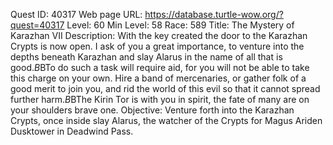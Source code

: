Quest ID: 40317
Web page URL: https://database.turtle-wow.org/?quest=40317
Level: 60
Min Level: 58
Race: 589
Title: The Mystery of Karazhan VII
Description: With the key created the door to the Karazhan Crypts is now open. I ask of you a great importance, to venture into the depths beneath Karazhan and slay Alarus in the name of all that is good.$B$BTo do such a task will require aid, for you will not be able to take this charge on your own. Hire a band of mercenaries, or gather folk of a good merit to join you, and rid the world of this evil so that it cannot spread further harm.$B$BThe Kirin Tor is with you in spirit, the fate of many are on your shoulders brave one.
Objective: Venture forth into the Karazhan Crypts, once inside slay Alarus, the watcher of the Crypts for Magus Ariden Dusktower in Deadwind Pass.
